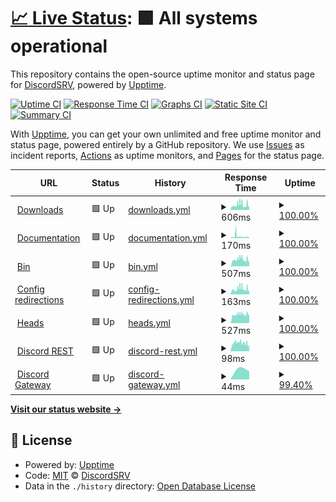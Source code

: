 # [📈 Live Status](https://status.discordsrv.com): <!--live status--> **🟩 All systems operational**

This repository contains the open-source uptime monitor and status page for [DiscordSRV](https://discordsrv.com), powered by [Upptime](https://github.com/upptime/upptime).

[![Uptime CI](https://github.com/DiscordSRV/Status/workflows/Uptime%20CI/badge.svg)](https://github.com/DiscordSRV/Status/actions?query=workflow%3A%22Uptime+CI%22)
[![Response Time CI](https://github.com/DiscordSRV/Status/workflows/Response%20Time%20CI/badge.svg)](https://github.com/DiscordSRV/Status/actions?query=workflow%3A%22Response+Time+CI%22)
[![Graphs CI](https://github.com/DiscordSRV/Status/workflows/Graphs%20CI/badge.svg)](https://github.com/DiscordSRV/Status/actions?query=workflow%3A%22Graphs+CI%22)
[![Static Site CI](https://github.com/DiscordSRV/Status/workflows/Static%20Site%20CI/badge.svg)](https://github.com/DiscordSRV/Status/actions?query=workflow%3A%22Static+Site+CI%22)
[![Summary CI](https://github.com/DiscordSRV/Status/workflows/Summary%20CI/badge.svg)](https://github.com/DiscordSRV/Status/actions?query=workflow%3A%22Summary+CI%22)

With [Upptime](https://upptime.js.org), you can get your own unlimited and free uptime monitor and status page, powered entirely by a GitHub repository. We use [Issues](https://github.com/DiscordSRV/Status/issues) as incident reports, [Actions](https://github.com/DiscordSRV/Status/actions) as uptime monitors, and [Pages](https://status.discordsrv.com) for the status page.

<!--start: status pages-->
<!-- This summary is generated by Upptime (https://github.com/upptime/upptime) -->
<!-- Do not edit this manually, your changes will be overwritten -->
<!-- prettier-ignore -->
| URL | Status | History | Response Time | Uptime |
| --- | ------ | ------- | ------------- | ------ |
| <img alt="" src="https://favicons.githubusercontent.com/get.discordsrv.com" height="13"> [Downloads](https://get.discordsrv.com) | 🟩 Up | [downloads.yml](https://github.com/DiscordSRV/Status/commits/HEAD/history/downloads.yml) | <details><summary><img alt="Response time graph" src="./graphs/downloads/response-time-week.png" height="20"> 606ms</summary><br><a href="https://status.discordsrv.com/history/downloads"><img alt="Response time 606" src="https://img.shields.io/endpoint?url=https%3A%2F%2Fraw.githubusercontent.com%2FDiscordSRV%2FStatus%2FHEAD%2Fapi%2Fdownloads%2Fresponse-time.json"></a><br><a href="https://status.discordsrv.com/history/downloads"><img alt="24-hour response time 398" src="https://img.shields.io/endpoint?url=https%3A%2F%2Fraw.githubusercontent.com%2FDiscordSRV%2FStatus%2FHEAD%2Fapi%2Fdownloads%2Fresponse-time-day.json"></a><br><a href="https://status.discordsrv.com/history/downloads"><img alt="7-day response time 606" src="https://img.shields.io/endpoint?url=https%3A%2F%2Fraw.githubusercontent.com%2FDiscordSRV%2FStatus%2FHEAD%2Fapi%2Fdownloads%2Fresponse-time-week.json"></a><br><a href="https://status.discordsrv.com/history/downloads"><img alt="30-day response time 606" src="https://img.shields.io/endpoint?url=https%3A%2F%2Fraw.githubusercontent.com%2FDiscordSRV%2FStatus%2FHEAD%2Fapi%2Fdownloads%2Fresponse-time-month.json"></a><br><a href="https://status.discordsrv.com/history/downloads"><img alt="1-year response time 606" src="https://img.shields.io/endpoint?url=https%3A%2F%2Fraw.githubusercontent.com%2FDiscordSRV%2FStatus%2FHEAD%2Fapi%2Fdownloads%2Fresponse-time-year.json"></a></details> | <details><summary><a href="https://status.discordsrv.com/history/downloads">100.00%</a></summary><a href="https://status.discordsrv.com/history/downloads"><img alt="All-time uptime 100.00%" src="https://img.shields.io/endpoint?url=https%3A%2F%2Fraw.githubusercontent.com%2FDiscordSRV%2FStatus%2FHEAD%2Fapi%2Fdownloads%2Fuptime.json"></a><br><a href="https://status.discordsrv.com/history/downloads"><img alt="24-hour uptime 100.00%" src="https://img.shields.io/endpoint?url=https%3A%2F%2Fraw.githubusercontent.com%2FDiscordSRV%2FStatus%2FHEAD%2Fapi%2Fdownloads%2Fuptime-day.json"></a><br><a href="https://status.discordsrv.com/history/downloads"><img alt="7-day uptime 100.00%" src="https://img.shields.io/endpoint?url=https%3A%2F%2Fraw.githubusercontent.com%2FDiscordSRV%2FStatus%2FHEAD%2Fapi%2Fdownloads%2Fuptime-week.json"></a><br><a href="https://status.discordsrv.com/history/downloads"><img alt="30-day uptime 100.00%" src="https://img.shields.io/endpoint?url=https%3A%2F%2Fraw.githubusercontent.com%2FDiscordSRV%2FStatus%2FHEAD%2Fapi%2Fdownloads%2Fuptime-month.json"></a><br><a href="https://status.discordsrv.com/history/downloads"><img alt="1-year uptime 100.00%" src="https://img.shields.io/endpoint?url=https%3A%2F%2Fraw.githubusercontent.com%2FDiscordSRV%2FStatus%2FHEAD%2Fapi%2Fdownloads%2Fuptime-year.json"></a></details>
| <img alt="" src="https://favicons.githubusercontent.com/docs.discordsrv.com" height="13"> [Documentation](https://docs.discordsrv.com) | 🟩 Up | [documentation.yml](https://github.com/DiscordSRV/Status/commits/HEAD/history/documentation.yml) | <details><summary><img alt="Response time graph" src="./graphs/documentation/response-time-week.png" height="20"> 170ms</summary><br><a href="https://status.discordsrv.com/history/documentation"><img alt="Response time 170" src="https://img.shields.io/endpoint?url=https%3A%2F%2Fraw.githubusercontent.com%2FDiscordSRV%2FStatus%2FHEAD%2Fapi%2Fdocumentation%2Fresponse-time.json"></a><br><a href="https://status.discordsrv.com/history/documentation"><img alt="24-hour response time 86" src="https://img.shields.io/endpoint?url=https%3A%2F%2Fraw.githubusercontent.com%2FDiscordSRV%2FStatus%2FHEAD%2Fapi%2Fdocumentation%2Fresponse-time-day.json"></a><br><a href="https://status.discordsrv.com/history/documentation"><img alt="7-day response time 170" src="https://img.shields.io/endpoint?url=https%3A%2F%2Fraw.githubusercontent.com%2FDiscordSRV%2FStatus%2FHEAD%2Fapi%2Fdocumentation%2Fresponse-time-week.json"></a><br><a href="https://status.discordsrv.com/history/documentation"><img alt="30-day response time 170" src="https://img.shields.io/endpoint?url=https%3A%2F%2Fraw.githubusercontent.com%2FDiscordSRV%2FStatus%2FHEAD%2Fapi%2Fdocumentation%2Fresponse-time-month.json"></a><br><a href="https://status.discordsrv.com/history/documentation"><img alt="1-year response time 170" src="https://img.shields.io/endpoint?url=https%3A%2F%2Fraw.githubusercontent.com%2FDiscordSRV%2FStatus%2FHEAD%2Fapi%2Fdocumentation%2Fresponse-time-year.json"></a></details> | <details><summary><a href="https://status.discordsrv.com/history/documentation">100.00%</a></summary><a href="https://status.discordsrv.com/history/documentation"><img alt="All-time uptime 100.00%" src="https://img.shields.io/endpoint?url=https%3A%2F%2Fraw.githubusercontent.com%2FDiscordSRV%2FStatus%2FHEAD%2Fapi%2Fdocumentation%2Fuptime.json"></a><br><a href="https://status.discordsrv.com/history/documentation"><img alt="24-hour uptime 100.00%" src="https://img.shields.io/endpoint?url=https%3A%2F%2Fraw.githubusercontent.com%2FDiscordSRV%2FStatus%2FHEAD%2Fapi%2Fdocumentation%2Fuptime-day.json"></a><br><a href="https://status.discordsrv.com/history/documentation"><img alt="7-day uptime 100.00%" src="https://img.shields.io/endpoint?url=https%3A%2F%2Fraw.githubusercontent.com%2FDiscordSRV%2FStatus%2FHEAD%2Fapi%2Fdocumentation%2Fuptime-week.json"></a><br><a href="https://status.discordsrv.com/history/documentation"><img alt="30-day uptime 100.00%" src="https://img.shields.io/endpoint?url=https%3A%2F%2Fraw.githubusercontent.com%2FDiscordSRV%2FStatus%2FHEAD%2Fapi%2Fdocumentation%2Fuptime-month.json"></a><br><a href="https://status.discordsrv.com/history/documentation"><img alt="1-year uptime 100.00%" src="https://img.shields.io/endpoint?url=https%3A%2F%2Fraw.githubusercontent.com%2FDiscordSRV%2FStatus%2FHEAD%2Fapi%2Fdocumentation%2Fuptime-year.json"></a></details>
| <img alt="" src="https://favicons.githubusercontent.com/bin.scarsz.me" height="13"> [Bin](https://bin.scarsz.me) | 🟩 Up | [bin.yml](https://github.com/DiscordSRV/Status/commits/HEAD/history/bin.yml) | <details><summary><img alt="Response time graph" src="./graphs/bin/response-time-week.png" height="20"> 507ms</summary><br><a href="https://status.discordsrv.com/history/bin"><img alt="Response time 507" src="https://img.shields.io/endpoint?url=https%3A%2F%2Fraw.githubusercontent.com%2FDiscordSRV%2FStatus%2FHEAD%2Fapi%2Fbin%2Fresponse-time.json"></a><br><a href="https://status.discordsrv.com/history/bin"><img alt="24-hour response time 446" src="https://img.shields.io/endpoint?url=https%3A%2F%2Fraw.githubusercontent.com%2FDiscordSRV%2FStatus%2FHEAD%2Fapi%2Fbin%2Fresponse-time-day.json"></a><br><a href="https://status.discordsrv.com/history/bin"><img alt="7-day response time 507" src="https://img.shields.io/endpoint?url=https%3A%2F%2Fraw.githubusercontent.com%2FDiscordSRV%2FStatus%2FHEAD%2Fapi%2Fbin%2Fresponse-time-week.json"></a><br><a href="https://status.discordsrv.com/history/bin"><img alt="30-day response time 507" src="https://img.shields.io/endpoint?url=https%3A%2F%2Fraw.githubusercontent.com%2FDiscordSRV%2FStatus%2FHEAD%2Fapi%2Fbin%2Fresponse-time-month.json"></a><br><a href="https://status.discordsrv.com/history/bin"><img alt="1-year response time 507" src="https://img.shields.io/endpoint?url=https%3A%2F%2Fraw.githubusercontent.com%2FDiscordSRV%2FStatus%2FHEAD%2Fapi%2Fbin%2Fresponse-time-year.json"></a></details> | <details><summary><a href="https://status.discordsrv.com/history/bin">100.00%</a></summary><a href="https://status.discordsrv.com/history/bin"><img alt="All-time uptime 100.00%" src="https://img.shields.io/endpoint?url=https%3A%2F%2Fraw.githubusercontent.com%2FDiscordSRV%2FStatus%2FHEAD%2Fapi%2Fbin%2Fuptime.json"></a><br><a href="https://status.discordsrv.com/history/bin"><img alt="24-hour uptime 100.00%" src="https://img.shields.io/endpoint?url=https%3A%2F%2Fraw.githubusercontent.com%2FDiscordSRV%2FStatus%2FHEAD%2Fapi%2Fbin%2Fuptime-day.json"></a><br><a href="https://status.discordsrv.com/history/bin"><img alt="7-day uptime 100.00%" src="https://img.shields.io/endpoint?url=https%3A%2F%2Fraw.githubusercontent.com%2FDiscordSRV%2FStatus%2FHEAD%2Fapi%2Fbin%2Fuptime-week.json"></a><br><a href="https://status.discordsrv.com/history/bin"><img alt="30-day uptime 100.00%" src="https://img.shields.io/endpoint?url=https%3A%2F%2Fraw.githubusercontent.com%2FDiscordSRV%2FStatus%2FHEAD%2Fapi%2Fbin%2Fuptime-month.json"></a><br><a href="https://status.discordsrv.com/history/bin"><img alt="1-year uptime 100.00%" src="https://img.shields.io/endpoint?url=https%3A%2F%2Fraw.githubusercontent.com%2FDiscordSRV%2FStatus%2FHEAD%2Fapi%2Fbin%2Fuptime-year.json"></a></details>
| <img alt="" src="https://favicons.githubusercontent.com/config.discordsrv.com" height="13"> [Config redirections](https://config.discordsrv.com) | 🟩 Up | [config-redirections.yml](https://github.com/DiscordSRV/Status/commits/HEAD/history/config-redirections.yml) | <details><summary><img alt="Response time graph" src="./graphs/config-redirections/response-time-week.png" height="20"> 163ms</summary><br><a href="https://status.discordsrv.com/history/config-redirections"><img alt="Response time 163" src="https://img.shields.io/endpoint?url=https%3A%2F%2Fraw.githubusercontent.com%2FDiscordSRV%2FStatus%2FHEAD%2Fapi%2Fconfig-redirections%2Fresponse-time.json"></a><br><a href="https://status.discordsrv.com/history/config-redirections"><img alt="24-hour response time 131" src="https://img.shields.io/endpoint?url=https%3A%2F%2Fraw.githubusercontent.com%2FDiscordSRV%2FStatus%2FHEAD%2Fapi%2Fconfig-redirections%2Fresponse-time-day.json"></a><br><a href="https://status.discordsrv.com/history/config-redirections"><img alt="7-day response time 163" src="https://img.shields.io/endpoint?url=https%3A%2F%2Fraw.githubusercontent.com%2FDiscordSRV%2FStatus%2FHEAD%2Fapi%2Fconfig-redirections%2Fresponse-time-week.json"></a><br><a href="https://status.discordsrv.com/history/config-redirections"><img alt="30-day response time 163" src="https://img.shields.io/endpoint?url=https%3A%2F%2Fraw.githubusercontent.com%2FDiscordSRV%2FStatus%2FHEAD%2Fapi%2Fconfig-redirections%2Fresponse-time-month.json"></a><br><a href="https://status.discordsrv.com/history/config-redirections"><img alt="1-year response time 163" src="https://img.shields.io/endpoint?url=https%3A%2F%2Fraw.githubusercontent.com%2FDiscordSRV%2FStatus%2FHEAD%2Fapi%2Fconfig-redirections%2Fresponse-time-year.json"></a></details> | <details><summary><a href="https://status.discordsrv.com/history/config-redirections">100.00%</a></summary><a href="https://status.discordsrv.com/history/config-redirections"><img alt="All-time uptime 100.00%" src="https://img.shields.io/endpoint?url=https%3A%2F%2Fraw.githubusercontent.com%2FDiscordSRV%2FStatus%2FHEAD%2Fapi%2Fconfig-redirections%2Fuptime.json"></a><br><a href="https://status.discordsrv.com/history/config-redirections"><img alt="24-hour uptime 100.00%" src="https://img.shields.io/endpoint?url=https%3A%2F%2Fraw.githubusercontent.com%2FDiscordSRV%2FStatus%2FHEAD%2Fapi%2Fconfig-redirections%2Fuptime-day.json"></a><br><a href="https://status.discordsrv.com/history/config-redirections"><img alt="7-day uptime 100.00%" src="https://img.shields.io/endpoint?url=https%3A%2F%2Fraw.githubusercontent.com%2FDiscordSRV%2FStatus%2FHEAD%2Fapi%2Fconfig-redirections%2Fuptime-week.json"></a><br><a href="https://status.discordsrv.com/history/config-redirections"><img alt="30-day uptime 100.00%" src="https://img.shields.io/endpoint?url=https%3A%2F%2Fraw.githubusercontent.com%2FDiscordSRV%2FStatus%2FHEAD%2Fapi%2Fconfig-redirections%2Fuptime-month.json"></a><br><a href="https://status.discordsrv.com/history/config-redirections"><img alt="1-year uptime 100.00%" src="https://img.shields.io/endpoint?url=https%3A%2F%2Fraw.githubusercontent.com%2FDiscordSRV%2FStatus%2FHEAD%2Fapi%2Fconfig-redirections%2Fuptime-year.json"></a></details>
| <img alt="" src="https://favicons.githubusercontent.com/heads.discordsrv.com" height="13"> [Heads](https://heads.discordsrv.com) | 🟩 Up | [heads.yml](https://github.com/DiscordSRV/Status/commits/HEAD/history/heads.yml) | <details><summary><img alt="Response time graph" src="./graphs/heads/response-time-week.png" height="20"> 527ms</summary><br><a href="https://status.discordsrv.com/history/heads"><img alt="Response time 527" src="https://img.shields.io/endpoint?url=https%3A%2F%2Fraw.githubusercontent.com%2FDiscordSRV%2FStatus%2FHEAD%2Fapi%2Fheads%2Fresponse-time.json"></a><br><a href="https://status.discordsrv.com/history/heads"><img alt="24-hour response time 525" src="https://img.shields.io/endpoint?url=https%3A%2F%2Fraw.githubusercontent.com%2FDiscordSRV%2FStatus%2FHEAD%2Fapi%2Fheads%2Fresponse-time-day.json"></a><br><a href="https://status.discordsrv.com/history/heads"><img alt="7-day response time 527" src="https://img.shields.io/endpoint?url=https%3A%2F%2Fraw.githubusercontent.com%2FDiscordSRV%2FStatus%2FHEAD%2Fapi%2Fheads%2Fresponse-time-week.json"></a><br><a href="https://status.discordsrv.com/history/heads"><img alt="30-day response time 527" src="https://img.shields.io/endpoint?url=https%3A%2F%2Fraw.githubusercontent.com%2FDiscordSRV%2FStatus%2FHEAD%2Fapi%2Fheads%2Fresponse-time-month.json"></a><br><a href="https://status.discordsrv.com/history/heads"><img alt="1-year response time 527" src="https://img.shields.io/endpoint?url=https%3A%2F%2Fraw.githubusercontent.com%2FDiscordSRV%2FStatus%2FHEAD%2Fapi%2Fheads%2Fresponse-time-year.json"></a></details> | <details><summary><a href="https://status.discordsrv.com/history/heads">100.00%</a></summary><a href="https://status.discordsrv.com/history/heads"><img alt="All-time uptime 100.00%" src="https://img.shields.io/endpoint?url=https%3A%2F%2Fraw.githubusercontent.com%2FDiscordSRV%2FStatus%2FHEAD%2Fapi%2Fheads%2Fuptime.json"></a><br><a href="https://status.discordsrv.com/history/heads"><img alt="24-hour uptime 100.00%" src="https://img.shields.io/endpoint?url=https%3A%2F%2Fraw.githubusercontent.com%2FDiscordSRV%2FStatus%2FHEAD%2Fapi%2Fheads%2Fuptime-day.json"></a><br><a href="https://status.discordsrv.com/history/heads"><img alt="7-day uptime 100.00%" src="https://img.shields.io/endpoint?url=https%3A%2F%2Fraw.githubusercontent.com%2FDiscordSRV%2FStatus%2FHEAD%2Fapi%2Fheads%2Fuptime-week.json"></a><br><a href="https://status.discordsrv.com/history/heads"><img alt="30-day uptime 100.00%" src="https://img.shields.io/endpoint?url=https%3A%2F%2Fraw.githubusercontent.com%2FDiscordSRV%2FStatus%2FHEAD%2Fapi%2Fheads%2Fuptime-month.json"></a><br><a href="https://status.discordsrv.com/history/heads"><img alt="1-year uptime 100.00%" src="https://img.shields.io/endpoint?url=https%3A%2F%2Fraw.githubusercontent.com%2FDiscordSRV%2FStatus%2FHEAD%2Fapi%2Fheads%2Fuptime-year.json"></a></details>
| <img alt="" src="https://favicons.githubusercontent.com/discord.com" height="13"> [Discord REST](https://discord.com/api/users/@me) | 🟩 Up | [discord-rest.yml](https://github.com/DiscordSRV/Status/commits/HEAD/history/discord-rest.yml) | <details><summary><img alt="Response time graph" src="./graphs/discord-rest/response-time-week.png" height="20"> 98ms</summary><br><a href="https://status.discordsrv.com/history/discord-rest"><img alt="Response time 98" src="https://img.shields.io/endpoint?url=https%3A%2F%2Fraw.githubusercontent.com%2FDiscordSRV%2FStatus%2FHEAD%2Fapi%2Fdiscord-rest%2Fresponse-time.json"></a><br><a href="https://status.discordsrv.com/history/discord-rest"><img alt="24-hour response time 75" src="https://img.shields.io/endpoint?url=https%3A%2F%2Fraw.githubusercontent.com%2FDiscordSRV%2FStatus%2FHEAD%2Fapi%2Fdiscord-rest%2Fresponse-time-day.json"></a><br><a href="https://status.discordsrv.com/history/discord-rest"><img alt="7-day response time 98" src="https://img.shields.io/endpoint?url=https%3A%2F%2Fraw.githubusercontent.com%2FDiscordSRV%2FStatus%2FHEAD%2Fapi%2Fdiscord-rest%2Fresponse-time-week.json"></a><br><a href="https://status.discordsrv.com/history/discord-rest"><img alt="30-day response time 98" src="https://img.shields.io/endpoint?url=https%3A%2F%2Fraw.githubusercontent.com%2FDiscordSRV%2FStatus%2FHEAD%2Fapi%2Fdiscord-rest%2Fresponse-time-month.json"></a><br><a href="https://status.discordsrv.com/history/discord-rest"><img alt="1-year response time 98" src="https://img.shields.io/endpoint?url=https%3A%2F%2Fraw.githubusercontent.com%2FDiscordSRV%2FStatus%2FHEAD%2Fapi%2Fdiscord-rest%2Fresponse-time-year.json"></a></details> | <details><summary><a href="https://status.discordsrv.com/history/discord-rest">100.00%</a></summary><a href="https://status.discordsrv.com/history/discord-rest"><img alt="All-time uptime 100.00%" src="https://img.shields.io/endpoint?url=https%3A%2F%2Fraw.githubusercontent.com%2FDiscordSRV%2FStatus%2FHEAD%2Fapi%2Fdiscord-rest%2Fuptime.json"></a><br><a href="https://status.discordsrv.com/history/discord-rest"><img alt="24-hour uptime 100.00%" src="https://img.shields.io/endpoint?url=https%3A%2F%2Fraw.githubusercontent.com%2FDiscordSRV%2FStatus%2FHEAD%2Fapi%2Fdiscord-rest%2Fuptime-day.json"></a><br><a href="https://status.discordsrv.com/history/discord-rest"><img alt="7-day uptime 100.00%" src="https://img.shields.io/endpoint?url=https%3A%2F%2Fraw.githubusercontent.com%2FDiscordSRV%2FStatus%2FHEAD%2Fapi%2Fdiscord-rest%2Fuptime-week.json"></a><br><a href="https://status.discordsrv.com/history/discord-rest"><img alt="30-day uptime 100.00%" src="https://img.shields.io/endpoint?url=https%3A%2F%2Fraw.githubusercontent.com%2FDiscordSRV%2FStatus%2FHEAD%2Fapi%2Fdiscord-rest%2Fuptime-month.json"></a><br><a href="https://status.discordsrv.com/history/discord-rest"><img alt="1-year uptime 100.00%" src="https://img.shields.io/endpoint?url=https%3A%2F%2Fraw.githubusercontent.com%2FDiscordSRV%2FStatus%2FHEAD%2Fapi%2Fdiscord-rest%2Fuptime-year.json"></a></details>
| <img alt="" src="https://favicons.githubusercontent.com/null" height="13"> [Discord Gateway](gateway.discord.gg) | 🟩 Up | [discord-gateway.yml](https://github.com/DiscordSRV/Status/commits/HEAD/history/discord-gateway.yml) | <details><summary><img alt="Response time graph" src="./graphs/discord-gateway/response-time-week.png" height="20"> 44ms</summary><br><a href="https://status.discordsrv.com/history/discord-gateway"><img alt="Response time 44" src="https://img.shields.io/endpoint?url=https%3A%2F%2Fraw.githubusercontent.com%2FDiscordSRV%2FStatus%2FHEAD%2Fapi%2Fdiscord-gateway%2Fresponse-time.json"></a><br><a href="https://status.discordsrv.com/history/discord-gateway"><img alt="24-hour response time 3" src="https://img.shields.io/endpoint?url=https%3A%2F%2Fraw.githubusercontent.com%2FDiscordSRV%2FStatus%2FHEAD%2Fapi%2Fdiscord-gateway%2Fresponse-time-day.json"></a><br><a href="https://status.discordsrv.com/history/discord-gateway"><img alt="7-day response time 44" src="https://img.shields.io/endpoint?url=https%3A%2F%2Fraw.githubusercontent.com%2FDiscordSRV%2FStatus%2FHEAD%2Fapi%2Fdiscord-gateway%2Fresponse-time-week.json"></a><br><a href="https://status.discordsrv.com/history/discord-gateway"><img alt="30-day response time 44" src="https://img.shields.io/endpoint?url=https%3A%2F%2Fraw.githubusercontent.com%2FDiscordSRV%2FStatus%2FHEAD%2Fapi%2Fdiscord-gateway%2Fresponse-time-month.json"></a><br><a href="https://status.discordsrv.com/history/discord-gateway"><img alt="1-year response time 44" src="https://img.shields.io/endpoint?url=https%3A%2F%2Fraw.githubusercontent.com%2FDiscordSRV%2FStatus%2FHEAD%2Fapi%2Fdiscord-gateway%2Fresponse-time-year.json"></a></details> | <details><summary><a href="https://status.discordsrv.com/history/discord-gateway">99.40%</a></summary><a href="https://status.discordsrv.com/history/discord-gateway"><img alt="All-time uptime 99.40%" src="https://img.shields.io/endpoint?url=https%3A%2F%2Fraw.githubusercontent.com%2FDiscordSRV%2FStatus%2FHEAD%2Fapi%2Fdiscord-gateway%2Fuptime.json"></a><br><a href="https://status.discordsrv.com/history/discord-gateway"><img alt="24-hour uptime 100.00%" src="https://img.shields.io/endpoint?url=https%3A%2F%2Fraw.githubusercontent.com%2FDiscordSRV%2FStatus%2FHEAD%2Fapi%2Fdiscord-gateway%2Fuptime-day.json"></a><br><a href="https://status.discordsrv.com/history/discord-gateway"><img alt="7-day uptime 99.40%" src="https://img.shields.io/endpoint?url=https%3A%2F%2Fraw.githubusercontent.com%2FDiscordSRV%2FStatus%2FHEAD%2Fapi%2Fdiscord-gateway%2Fuptime-week.json"></a><br><a href="https://status.discordsrv.com/history/discord-gateway"><img alt="30-day uptime 99.40%" src="https://img.shields.io/endpoint?url=https%3A%2F%2Fraw.githubusercontent.com%2FDiscordSRV%2FStatus%2FHEAD%2Fapi%2Fdiscord-gateway%2Fuptime-month.json"></a><br><a href="https://status.discordsrv.com/history/discord-gateway"><img alt="1-year uptime 99.40%" src="https://img.shields.io/endpoint?url=https%3A%2F%2Fraw.githubusercontent.com%2FDiscordSRV%2FStatus%2FHEAD%2Fapi%2Fdiscord-gateway%2Fuptime-year.json"></a></details>

<!--end: status pages-->

[**Visit our status website →**](https://status.discordsrv.com)

## 📄 License

- Powered by: [Upptime](https://github.com/upptime/upptime)
- Code: [MIT](./LICENSE) © [DiscordSRV](https://discordsrv.com)
- Data in the `./history` directory: [Open Database License](https://opendatacommons.org/licenses/odbl/1-0/)
